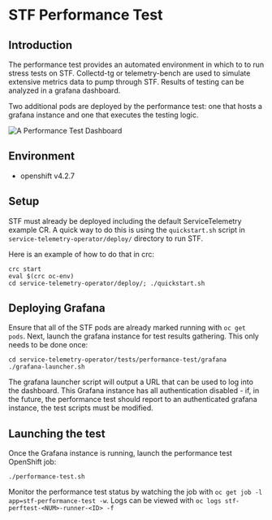 # STF Performance Test

## Introduction

The performance test provides an automated environment in which to to run stress
tests on STF. Collectd-tg or telemetry-bench are used to simulate extensive
metrics data to pump through STF. Results of testing can be analyzed in a
grafana dashboard.

Two additional pods are deployed by the performance test: one that hosts a
grafana instance and one that executes the testing logic.

![A Performance Test Dashboard](images/dashboard.png)

## Environment

* openshift v4.2.7

## Setup

STF must already be deployed including the default ServiceTelemetry example CR.
A quick way to do this is using the `quickstart.sh` script in
`service-telemetry-operator/deploy/` directory to run STF.

 Here is an example of how to do that in crc:

 ```shell
crc start
eval $(crc oc-env)
cd service-telemetry-operator/deploy/; ./quickstart.sh
```

## Deploying Grafana

Ensure that all of the STF pods are already marked running with `oc get pods`.
Next, launch the grafana instance for test results gathering. This only needs
to be done once:

```shell
cd service-telemetry-operator/tests/performance-test/grafana
./grafana-launcher.sh
```

The grafana launcher script will output a URL that can be used to log into the
dashboard. This Grafana instance has all authentication disabled - if, in the
future, the performance test should report to an authenticated grafana instance,
the test scripts must be modified.

## Launching the test

Once the Grafana instance is running, launch the performance test OpenShift job:

```shell
./performance-test.sh
```

Monitor the performance test status by watching the job with
`oc get job -l app=stf-performance-test -w`. Logs can be viewed with
`oc logs stf-perftest-<NUM>-runner-<ID> -f`
